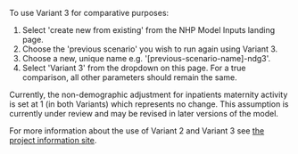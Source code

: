 To use Variant 3 for comparative purposes:

1. Select 'create new from existing' from the NHP Model Inputs landing page.
2. Choose the 'previous scenario' you wish to run again using Variant 3.
3. Choose a new, unique name e.g. '[previous-scenario-name]-ndg3'.
4. Select 'Variant 3' from the dropdown on this page. For a true comparison, all other parameters should remain the same.

Currently, the non-demographic adjustment for inpatients maternity activity is set at 1 (in both Variants) which represents no change.
This assumption is currently under review and may be revised in later versions of the model.

For more information about the use of Variant 2 and Variant 3 see [the project information site](https://connect.strategyunitwm.nhs.uk/nhp/project_information/modelling_methodology/non-demographic_growth.html).
